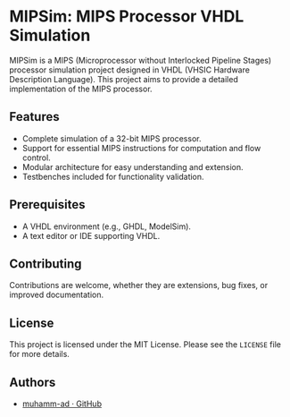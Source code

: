 # MIPSim: MIPS Processor VHDL Simulation

MIPSim is a MIPS (Microprocessor without Interlocked Pipeline Stages) processor simulation project designed in VHDL (VHSIC Hardware Description Language). This project aims to provide a detailed implementation of the MIPS processor.

## Features

* Complete simulation of a 32-bit MIPS processor.
* Support for essential MIPS instructions for computation and flow control.
* Modular architecture for easy understanding and extension.
* Testbenches included for functionality validation.

## Prerequisites

* A VHDL environment (e.g., GHDL, ModelSim).
* A text editor or IDE supporting VHDL.

## Contributing

Contributions are welcome, whether they are extensions, bug fixes, or improved documentation.

## License

This project is licensed under the MIT License. Please see the `LICENSE` file for more details.

## Authors

* [muhamm-ad · GitHub](https://github.com/muhamm-ad)
